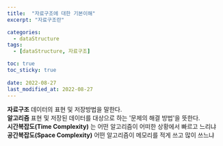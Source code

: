 ```yaml
---
title:  "자료구조에 대한 기본이해"
excerpt: "자료구조란"

categories:
  - dataStructure
tags:
  - [dataStructure, 자료구조]

toc: true
toc_sticky: true
 
date: 2022-08-27
last_modified_at: 2022-08-27
---
```


**자료구조** 데이터의 표현 및 저장방법을 말한다.  
**알고리즘** 표현 및 저장된 데이터를 대상으로 하는 '문제의 해결 방법'을 뜻한다.  
**시간복잡도(Time Complexity)** 는 어떤 알고리즘이 어떠한 상황에서 빠르고 느리냐  
**공간복잡도(Space Complexity)** 어떤 알고리즘이 메모리를 적게 쓰고 많이 쓰느냐  